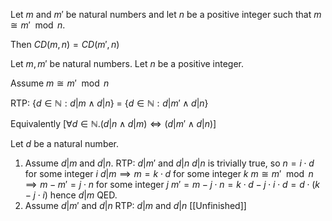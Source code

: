 Let $m$ and $m'$ be natural numbers and let $n$ be a positive integer such that $m \cong m' \mod {n}$.

Then $CD(m,n)=CD(m',n)$

Let $m,m'$ be natural numbers. Let $n$ be a positive integer.

Assume $m \cong m' \mod {n}$

RTP: {$d \in \mathbb{N} : d|m \land d|n$} = {$d \in \mathbb{N} : d|m' \land d|n$}

Equivalently [$\forall d \in \mathbb{N} . (d|n \land d|m) \iff (d|m' \land d|n)$]

Let $d$ be a natural number. 
1. Assume $d|m$ and $d|n$.
	RTP: $d|m'$ and $d|n$
	$d|n$ is trivially true, so $n = i \cdot d$ for some integer $i$
	$d|m \implies m = k \cdot d$ for some integer $k$
	$m \cong m' \mod {n} \implies m - m' = j \cdot n$ for some integer $j$
	$m' = m - j \cdot n = k\cdot d - j \cdot i \cdot d = d \cdot (k - j\cdot i)$ hence $d|m$
	QED.
2. Assume $d|m'$ and $d|n$
	RTP: $d|m$ and $d|n$
	[[Unfinished]]